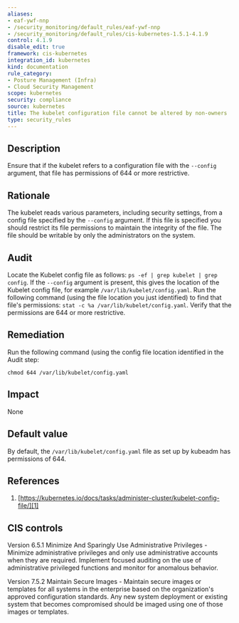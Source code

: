 ```yaml
---
aliases:
- eaf-ywf-nnp
- /security_monitoring/default_rules/eaf-ywf-nnp
- /security_monitoring/default_rules/cis-kubernetes-1.5.1-4.1.9
control: 4.1.9
disable_edit: true
framework: cis-kubernetes
integration_id: kubernetes
kind: documentation
rule_category:
- Posture Management (Infra)
- Cloud Security Management
scope: kubernetes
security: compliance
source: kubernetes
title: The kubelet configuration file cannot be altered by non-owners
type: security_rules
---
```


## Description

Ensure that if the kubelet refers to a configuration file with the `--config` argument, that file has permissions of 644 or more restrictive.

## Rationale

The kubelet reads various parameters, including security settings, from a config file specified by the `--config` argument. If this file is specified you should restrict its file permissions to maintain the integrity of the file. The file should be writable by only the administrators on the system.

## Audit

Locate the Kubelet config file as follows: `ps -ef | grep kubelet | grep config`. If the `--config` argument is present, this gives the location of the Kubelet config file, for example `/var/lib/kubelet/config.yaml`. Run the following command (using the file location you just identified) to find that file's permissions: `stat -c %a /var/lib/kubelet/config.yaml`. Verify that the permissions are 644 or more restrictive.

## Remediation

Run the following command (using the config file location identified in the Audit step:

```
chmod 644 /var/lib/kubelet/config.yaml
```

## Impact

None

## Default value

By default, the `/var/lib/kubelet/config.yaml` file as set up by kubeadm has permissions of 644.

## References

1. [https://kubernetes.io/docs/tasks/administer-cluster/kubelet-config-file/][1]

## CIS controls

Version 6.5.1 Minimize And Sparingly Use Administrative Privileges - Minimize administrative privileges and only use administrative accounts when they are required. Implement focused auditing on the use of administrative privileged functions and monitor for anomalous behavior.

Version 7.5.2 Maintain Secure Images - Maintain secure images or templates for all systems in the enterprise based on the organization's approved configuration standards. Any new system deployment or existing system that becomes compromised should be imaged using one of those images or templates.

[1]: https://kubernetes.io/docs/tasks/administer-cluster/kubelet-config-file/
